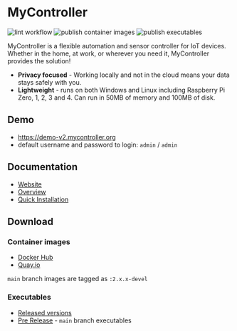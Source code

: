 # MyController
![lint workflow](https://github.com/mycontroller-org/server/actions/workflows/lint.yaml/badge.svg)
![publish container images](https://github.com/mycontroller-org/server/actions/workflows/publish_container_images.yaml/badge.svg)
![publish executables](https://github.com/mycontroller-org/server/actions/workflows/publish_executables.yaml/badge.svg)

MyController is a flexible automation and sensor controller for IoT devices. Whether in the home, at work, or wherever you need it, MyController provides the solution!

* **Privacy focused** - Working locally and not in the cloud means your data stays safely with you.
* **Lightweight** - runs on both Windows and Linux including Raspberry Pi Zero, 1, 2, 3 and 4. Can run in 50MB of memory and 100MB of disk.

## Demo
* https://demo-v2.mycontroller.org
* default username and password to login: `admin` / `admin`

## Documentation
* [Website](https://v2.mycontroller.org)
* [Overview](https://v2.mycontroller.org/docs/overview/)
* [Quick Installation](https://v2.mycontroller.org/docs/quick-installation/)

## Download
### Container images
  * [Docker Hub](https://hub.docker.com/u/mycontroller)
  * [Quay.io](https://quay.io/organization/mycontroller)

`main` branch images are tagged as `:2.x.x-devel`<br>
### Executables
* [Released versions](https://github.com/mycontroller-org/server/releases)
* [Pre Release](https://github.com/mycontroller-org/server/releases/tag/development) - `main` branch executables
